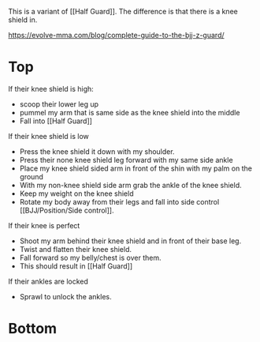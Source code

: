 This is a variant of [[Half Guard]]. The difference is that there is a knee shield in.

https://evolve-mma.com/blog/complete-guide-to-the-bjj-z-guard/

# Top
If their knee shield is high:
- scoop their lower leg up
- pummel my arm that is same side as the knee shield into the middle
- Fall into [[Half Guard]]

If their knee shield is low
- Press the knee shield it down with my shoulder.
- Press their none knee shield leg forward with my same side ankle
- Place my knee shield sided arm in front of the shin with my palm on the ground
- With my non-knee shield side arm grab the ankle of the knee shield. 
- Keep my weight on the knee shield
- Rotate my body away from their legs and fall into side control [[BJJ/Position/Side control]].

If their knee is perfect
- Shoot my arm behind their knee shield and in front of their base leg. 
- Twist and flatten their knee shield. 
- Fall forward so my belly/chest is over them. 
- This should result in [[Half Guard]]

If their ankles are locked
- Sprawl to unlock the ankles.

# Bottom

